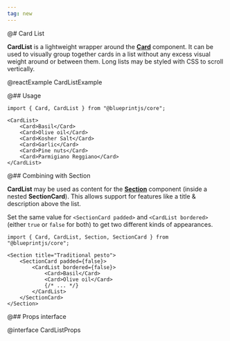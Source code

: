 ```yaml
---
tag: new
---
```


@# Card List

__CardList__ is a lightweight wrapper around the [__Card__](#core/components/card) component. It can be used to
visually group together cards in a list without any excess visual weight around or between them. Long lists may
be styled with CSS to scroll vertically.

@reactExample CardListExample

@## Usage

```tsx
import { Card, CardList } from "@blueprintjs/core";

<CardList>
    <Card>Basil</Card>
    <Card>Olive oil</Card>
    <Card>Kosher Salt</Card>
    <Card>Garlic</Card>
    <Card>Pine nuts</Card>
    <Card>Parmigiano Reggiano</Card>
</CardList>
```

@## Combining with Section

__CardList__ may be used as content for the [__Section__](#core/components/section) component (inside a nested
__SectionCard__). This allows support for features like a title & description above the list.

Set the same value for `<SectionCard padded>` and `<CardList bordered>` (either `true` or `false` for both) to get two
different kinds of appearances.

```tsx
import { Card, CardList, Section, SectionCard } from "@blueprintjs/core";

<Section title="Traditional pesto">
    <SectionCard padded={false}>
        <CardList bordered={false}>
            <Card>Basil</Card>
            <Card>Olive oil</Card>
            {/* ... */}
        </CardList>
    </SectionCard>
</Section>
```

@## Props interface

@interface CardListProps
